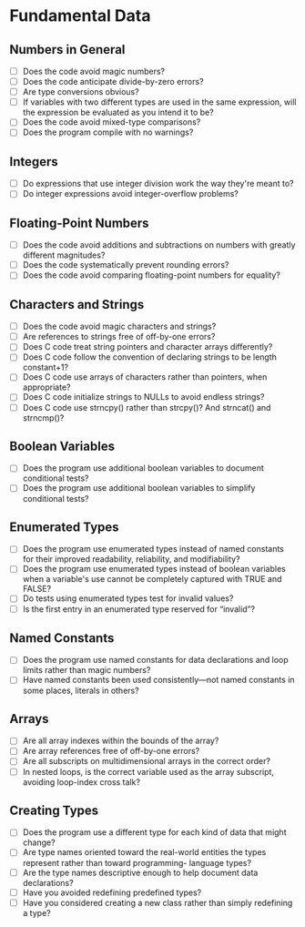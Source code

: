 # Fundamental Data

## Numbers in General

- [ ] Does the code avoid magic numbers?
- [ ] Does the code anticipate divide-by-zero errors?
- [ ] Are type conversions obvious?
- [ ] If variables with two different types are used in the same expression, will the expression be evaluated as you intend it to be?
- [ ] Does the code avoid mixed-type comparisons?
- [ ] Does the program compile with no warnings?

## Integers

- [ ] Do expressions that use integer division work the way they're meant to?
- [ ] Do integer expressions avoid integer-overflow problems?

## Floating-Point Numbers

- [ ] Does the code avoid additions and subtractions on numbers with greatly different magnitudes?
- [ ] Does the code systematically prevent rounding errors?
- [ ] Does the code avoid comparing floating-point numbers for equality?

## Characters and Strings

- [ ] Does the code avoid magic characters and strings?
- [ ] Are references to strings free of off-by-one errors?
- [ ] Does C code treat string pointers and character arrays differently?
- [ ] Does C code follow the convention of declaring strings to be length constant+1?
- [ ] Does C code use arrays of characters rather than pointers, when appropriate?
- [ ] Does C code initialize strings to NULLs to avoid endless strings?
- [ ] Does C code use strncpy() rather than strcpy()? And strncat() and strncmp()?

## Boolean Variables

- [ ] Does the program use additional boolean variables to document conditional tests?
- [ ] Does the program use additional boolean variables to simplify conditional tests?

## Enumerated Types

- [ ] Does the program use enumerated types instead of named constants for their improved readability, reliability, and modifiability?
- [ ] Does the program use enumerated types instead of boolean variables when a variable's use cannot be completely captured with TRUE and FALSE?
- [ ] Do tests using enumerated types test for invalid values?
- [ ] Is the first entry in an enumerated type reserved for “invalid”?

## Named Constants

- [ ] Does the program use named constants for data declarations and loop limits rather than magic numbers?
- [ ] Have named constants been used consistently—not named constants in some places, literals in others?

## Arrays

- [ ] Are all array indexes within the bounds of the array?
- [ ] Are array references free of off-by-one errors?
- [ ] Are all subscripts on multidimensional arrays in the correct order?
- [ ] In nested loops, is the correct variable used as the array subscript, avoiding loop-index cross talk?

## Creating Types

- [ ] Does the program use a different type for each kind of data that might change?
- [ ] Are type names oriented toward the real-world entities the types represent rather than toward programming- language types?
- [ ] Are the type names descriptive enough to help document data declarations?
- [ ] Have you avoided redefining predefined types?
- [ ] Have you considered creating a new class rather than simply redefining a type?
